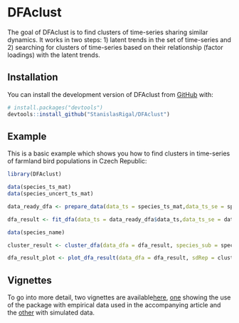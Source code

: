 
<!-- README.md is generated from README.Rmd. Please edit that file -->

# DFAclust

<!-- badges: start -->
<!-- badges: end -->

The goal of DFAclust is to find clusters of time-series sharing similar
dynamics. It works in two steps: 1) latent trends in the set of
time-series and 2) searching for clusters of time-series based on their
relationship (factor loadings) with the latent trends.

## Installation

You can install the development version of DFAclust from
[GitHub](https://github.com/) with:

``` r
# install.packages("devtools")
devtools::install_github("StanislasRigal/DFAclust")
```

## Example

This is a basic example which shows you how to find clusters in
time-series of farmland bird populations in Czech Republic:

``` r
library(DFAclust)

data(species_ts_mat)
data(species_uncert_ts_mat)

data_ready_dfa <- prepare_data(data_ts = species_ts_mat,data_ts_se = species_uncert_ts_mat, se_log = TRUE, perc_replace = 0.01)

dfa_result <- fit_dfa(data_ts = data_ready_dfa$data_ts,data_ts_se = data_ready_dfa$data_ts_se, min_year = data_ready_dfa$min_year, max_year = data_ready_dfa$max_year, species_name_ordre = data_ready_dfa$species_name_ordre, species_sub = species_name, nfac = 0, mintrend = 1, maxtrend = 5, AIC = TRUE, center_option = 1, silent = TRUE, control = list())

data(species_name)

cluster_result <- cluster_dfa(data_dfa = dfa_result, species_sub = species_name, nboot = 500)

dfa_result_plot <- plot_dfa_result(data_dfa = dfa_result, sdRep = cluster_result$sdRep, species_sub = species_name, group_dfa = cluster_result$group_dfa, min_year = data_ready_dfa$min_year, species_name_ordre = data_ready_dfa$species_name_ordre)
```

## Vignettes

To go into more detail, two vignettes are
available[here](https://github.com/StanislasRigal/DFAclust/tree/main/vignettes),
[one](https://github.com/StanislasRigal/DFAclust/blob/main/vignettes/Using%20DFAclust%20to%20analyse%20bird%20indices.pdf)
showing the use of the package with empirical data used in the
accompanying article and the
[other](https://github.com/StanislasRigal/DFAclust/blob/main/vignettes/Simulation%20study.pdf)
with simulated data.

